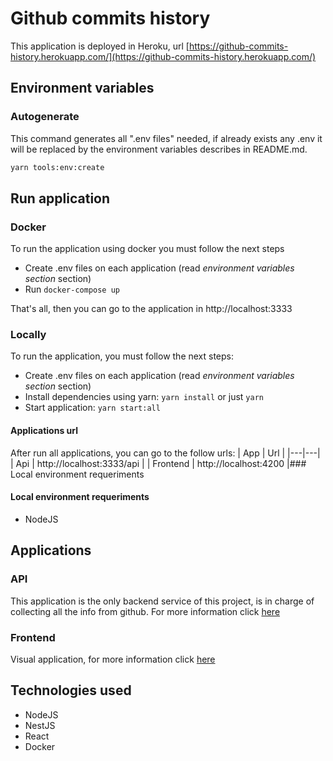 # Github commits history

This application is deployed in Heroku, url [https://github-commits-history.herokuapp.com/](https://github-commits-history.herokuapp.com/)

## Environment variables
### Autogenerate

This command generates all ".env files" needed, if already exists any .env it will be replaced by the environment variables describes in README.md.

```sh
yarn tools:env:create
```

## Run application

### Docker
To run the application using docker you must follow the next steps
- Create .env files on each application (read *environment variables section* section)
- Run `docker-compose up`

That's all, then you can go to the application in http://localhost:3333

### Locally
To run the application, you must follow the next steps:

- Create .env files on each application (read *environment variables section* section)
- Install dependencies using yarn: `yarn install` or just `yarn`
- Start application: `yarn start:all`

#### Applications url
After run all applications, you can go to the follow urls:
| App  |  Url | 
|---|---|
| Api | http://localhost:3333/api |
| Frontend | http://localhost:4200 |### Local environment requeriments

#### Local environment requeriments

- NodeJS

## Applications

### API
This application is the only backend service of this project, is in charge of collecting all the info from github.
For more information click [here](./apps/api)

### Frontend
Visual application, for more information click [here](./apps/frontend)

## Technologies used

- NodeJS
- NestJS
- React
- Docker
